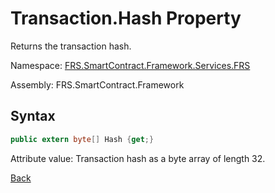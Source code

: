 # Transaction.Hash Property

Returns the transaction hash.

Namespace: [FRS.SmartContract.Framework.Services.FRS](../../FRS.md)

Assembly: FRS.SmartContract.Framework

## Syntax

```c#
public extern byte[] Hash {get;}
```

Attribute value: Transaction hash as a byte array of length 32.



[Back](../Transaction.md)
